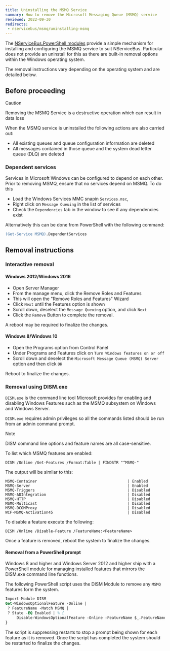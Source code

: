 ```yaml
---
title: Uninstalling the MSMQ Service
summary: How to remove the Microsoft Messaging Queue (MSMQ) service
reviewed: 2022-09-30
redirects:
 - nservicebus/msmq/uninstalling-msmq
---
```



The [NServiceBus.PowerShell modules](management-using-powershell.md) provide a simple mechanism for installing and configuring the MSMQ service to suit NServiceBus. Particular does not provide an uninstall for this as there are built-in removal options within the Windows operating system.

The removal instructions vary depending on the operating system and are detailed below.


## Before proceeding

> [!CAUTION]
> Removing the MSMQ Service is a destructive operation which can result in data loss

When the MSMQ service is uninstalled the following actions are also carried out:

 * All existing queues and queue configuration information are deleted
 * All messages contained in those queue and the system dead letter queue (DLQ) are deleted


### Dependent services

Services in Microsoft Windows can be configured to depend on each other. Prior to removing MSMQ, ensure that no services depend on MSMQ. To do this

 * Load the Windows Services MMC snapin `Services.msc`,
 * Right click on `Message Queuing` in the list of services
 * Check the `Dependencies` tab in the window to see if any dependencies exist

Alternatively this can be done from PowerShell with the following command:

```ps
(Get-Service MSMQ).DependentServices
```


## Removal instructions


### Interactive removal


#### Windows 2012/Windows 2016

 * Open Server Manager
 * From the manage menu, click the Remove Roles and Features
 * This will open the "Remove Roles and Features" Wizard
 * Click `Next` until the Features option is shown
 * Scroll down, deselect the `Message Queuing` option, and click `Next`
 * Click the `Remove` Button to complete the removal.

A reboot may be required to finalize the changes.


#### Windows 8/Windows 10

 * Open the Programs option from Control Panel
 * Under Programs and Features click on `Turn Windows features on or off`
 * Scroll down and deselect the `Microsoft Message Queue (MSMQ) Server` option and then click `OK`

Reboot to finalize the changes.


### Removal using DISM.exe

`DISM.exe` is the command line tool Microsoft provides for enabling and disabling Windows Features such as the MSMQ subsystem on Windows and Windows Server.

`DISM.exe` requires admin privileges so all the commands listed should be run from an admin command prompt.

> [!NOTE]
> DISM command line options and feature names are all case-sensitive.

To list which MSMQ features are enabled:

```shell
DISM /Online /Get-Features /Format:Table | FINDSTR "^MSMQ-"
```

The output will be similar to this:

```
MSMQ-Container                                        | Enabled
MSMQ-Server                                           | Enabled
MSMQ-Triggers                                         | Disabled
MSMQ-ADIntegration                                    | Disabled
MSMQ-HTTP                                             | Disabled
MSMQ-Multicast                                        | Disabled
MSMQ-DCOMProxy                                        | Disabled
WCF-MSMQ-Activation45                                 | Disabled
```

To disable a feature execute the following:

```shell
DISM /Online /Disable-Feature /FeatureName:<FeatureName>
```

Once a feature is removed, reboot the system to finalize the changes.


#### Removal from a PowerShell prompt

Windows 8 and higher and Windows Server 2012 and higher ship with a PowerShell module for managing installed features that mirrors the DISM.exe command line functions.

The following PowerShell script uses the DISM Module to remove any `MSMQ` features form the system.

```ps
Import-Module DISM
Get-WindowsOptionalFeature -Online |
 ? FeatureName -Match MSMQ |
 ? State -EQ Enabled | % {
	 Disable-WindowsOptionalFeature -Online -FeatureName $_.FeatureName -NoRestart
}
```

The script is suppressing restarts to stop a prompt being shown for each feature as it is removed. Once the script has completed the system should be restarted to finalize the changes.
